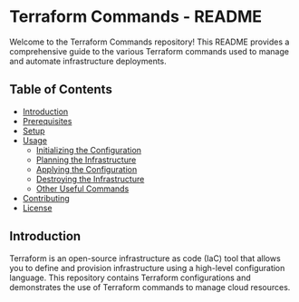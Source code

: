 # Terraform Commands - README

Welcome to the Terraform Commands repository! This README provides a comprehensive guide to the various Terraform commands used to manage and automate infrastructure deployments.

## Table of Contents

- [Introduction](#introduction)
- [Prerequisites](#prerequisites)
- [Setup](#setup)
- [Usage](#usage)
  - [Initializing the Configuration](#initializing-the-configuration)
  - [Planning the Infrastructure](#planning-the-infrastructure)
  - [Applying the Configuration](#applying-the-configuration)
  - [Destroying the Infrastructure](#destroying-the-infrastructure)
  - [Other Useful Commands](#other-useful-commands)
- [Contributing](#contributing)
- [License](#license)

## Introduction

Terraform is an open-source infrastructure as code (IaC) tool that allows you to define and provision infrastructure using a high-level configuration language. This repository contains Terraform configurations and demonstrates the use of Terraform commands to manage cloud resources.
